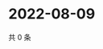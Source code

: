 # 2022-08-09

共 0 条

<!-- BEGIN WEIBO -->
<!-- 最后更新时间 Tue Aug 09 2022 19:13:26 GMT+0800 (China Standard Time) -->

<!-- END WEIBO -->
